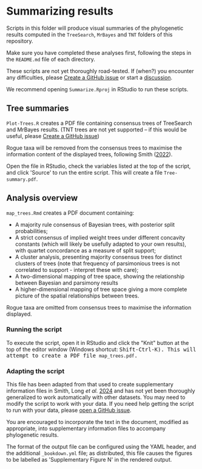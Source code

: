 # Summarizing results

Scripts in this folder will produce visual summaries of the phylogenetic results
computed in the `TreeSearch`, `MrBayes` and `TNT` folders of this repository.

Make sure you have completed these analyses first, following the steps in the
`README.md` file of each directory.

These scripts are not yet thoroughly road-tested.  If (when?) you encounter
any difficulties, please [Create a GitHub issue](
https://github.com/smithlabdurham/phylo-workflow/issues/new)
or start a [discussion](
https://github.com/smithlabdurham/phylo-workflow/discussions).

We recommend opening `Summarize.Rproj` in RStudio to run these scripts.


## Tree summaries

`Plot-Trees.R` creates a PDF file containing consensus trees of TreeSearch and
MrBayes results.
(TNT trees are not yet supported – if this would be useful, please
 [Create a GitHub issue](
https://github.com/smithlabdurham/phylo-workflow/issues/new))

Rogue taxa will be removed from the consensus trees to maximise the information
content of the displayed trees, following Smith
([2022](https://doi.org/10.1093/sysbio/syab099)).

Open the file in RStudio, check the variables listed at the top of the script,
and click 'Source' to run the entire script.  This will create a file
`Tree-summary.pdf`.

## Analysis overview

`map_trees.Rmd` creates a PDF document containing:

- A majority rule consensus of Bayesian trees, with posterior split probabilities;
- A strict consensus of implied weight trees under different concavity constants
  (which will likely be usefully adapted to your own results), with quartet
  concordance as a measure of split support;
- A cluster analysis, presenting majority consensus trees for distinct clusters
  of trees (note that frequency of parsimonious trees is not correlated to
  support - interpret these with care);
- A two-dimensional mapping of tree space, showing the relationship between
  Bayesian and parsimony results
- A higher-dimensional mapping of tree space giving a more complete picture 
  of the spatial relationships between trees.

  
Rogue taxa are omitted from consensus trees to maximise the information
displayed.

### Running the script

To execute the script, open it in RStudio and click the "Knit" button at the 
top of the editor window (Windows shortcut: <kbd>Shift-Ctrl-K<kbd>).
This will attempt to create a PDF file `map_trees.pdf`.


### Adapting the script

This file has been adapted from that used to create supplementary information
files in Smith, Long _et al._ [2024](https://doi.org/10.1038/s41586-024-07756-8)
and has not yet been thoroughly generalized to work automatically with other
datasets.  You may need to modify the script to work with your data.
If you need help getting the script to run with your data, please
[open a GitHub issue](
https://github.com/smithlabdurham/phylo-workflow/issues/new).

You are encouraged to incorporate the text in the document, modified as 
appropriate, into supplementary information files to accompany phylogenetic
results.

The format of the output file can be configured using the YAML header,
and the additional `_bookdown.yml` file; as distributed, this file causes the
figures to be labelled as 'Supplementary Figure N' in the rendered output.
